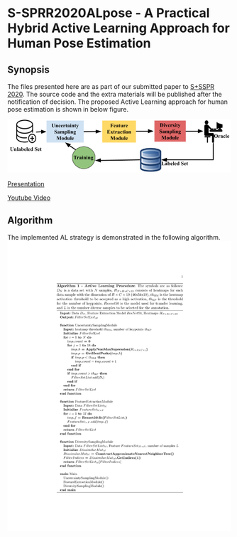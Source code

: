 # S-SPRR2020ALpose - A Practical Hybrid Active Learning Approach for Human Pose Estimation


## Synopsis

The files presented here are as part of  our submitted paper to [S+SSPR 2020](https://www.dais.unive.it/sspr2020/). The source code and the extra materials will be published after the notification of decision. The proposed Active Learning approach for human pose estimation is shown in below figure. 
<br>
<p align="center">
  <img src="figures/AL_procedure_v4.png" alt="Overview"/>
</p>

<a href="https://kaplansinan.github.io/" target="_top">Presentation</a>

<a href="https://youtu.be/UL5rTi0uraU" target="_top">Youtube Video</a>




## Algorithm
The implemented AL strategy is demonstrated in the following algorithm.
![GANImages](figures/algo-1.png)

